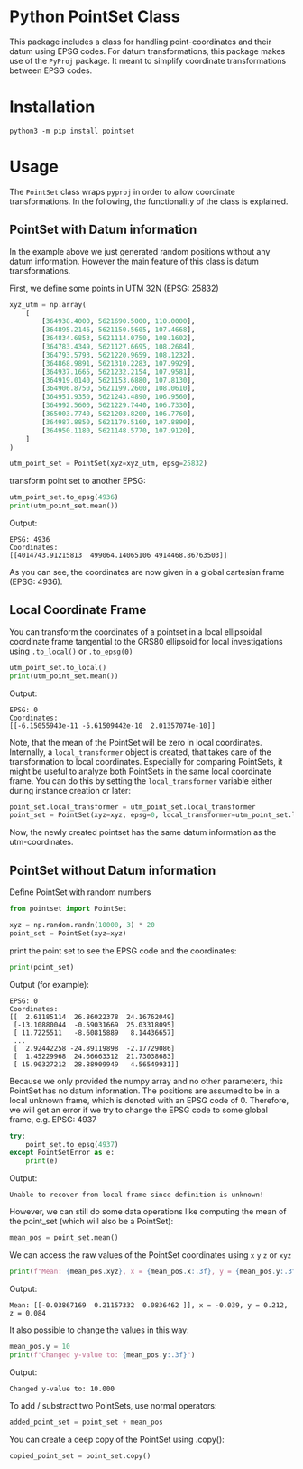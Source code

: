 # Python PointSet Class
This package includes a class for handling point-coordinates and their datum using EPSG codes. For datum transformations, this package makes use of the `PyProj` package. It meant to simplify coordinate transformations between EPSG codes.

# Installation
```Console
python3 -m pip install pointset
```

# Usage
The `PointSet` class wraps `pyproj` in order to allow coordinate transformations. In the following, the functionality of the class is explained.

## PointSet with Datum information
In the example above we just generated random positions without any datum information. However the main feature of this class is datum transformations.

First, we define some points in UTM 32N (EPSG: 25832)
```python
xyz_utm = np.array(
    [
        [364938.4000, 5621690.5000, 110.0000],
        [364895.2146, 5621150.5605, 107.4668],
        [364834.6853, 5621114.0750, 108.1602],
        [364783.4349, 5621127.6695, 108.2684],
        [364793.5793, 5621220.9659, 108.1232],
        [364868.9891, 5621310.2283, 107.9929],
        [364937.1665, 5621232.2154, 107.9581],
        [364919.0140, 5621153.6880, 107.8130],
        [364906.8750, 5621199.2600, 108.0610],
        [364951.9350, 5621243.4890, 106.9560],
        [364992.5600, 5621229.7440, 106.7330],
        [365003.7740, 5621203.8200, 106.7760],
        [364987.8850, 5621179.5160, 107.8890],
        [364950.1180, 5621148.5770, 107.9120],
    ]
)

utm_point_set = PointSet(xyz=xyz_utm, epsg=25832)
```
transform point set to another EPSG:
```python
utm_point_set.to_epsg(4936)
print(utm_point_set.mean())
```
Output:
```console
EPSG: 4936
Coordinates:
[[4014743.91215813  499064.14065106 4914468.86763503]]
```
As you can see, the coordinates are now given in a global cartesian frame (EPSG: 4936).
## Local Coordinate Frame
You can transform the coordinates of a pointset in a local ellipsoidal
coordinate frame tangential to the GRS80 ellipsoid for local investigations
using `.to_local()` or `.to_epsg(0)`
```python
utm_point_set.to_local()
print(utm_point_set.mean())
```
Output:
```console
EPSG: 0
Coordinates:
[[-6.15055943e-11 -5.61509442e-10  2.01357074e-10]]
```
Note, that the mean of the PointSet will be zero in local coordinates.
Internally, a `local_transformer` object is created, that takes care of the
transformation to local coordinates.
Especially for comparing PointSets, it might be useful to analyze both
PointSets in the same local coordinate frame. You can do this by setting the
`local_transformer` variable either during instance creation or later:
```python
point_set.local_transformer = utm_point_set.local_transformer
point_set = PointSet(xyz=xyz, epsg=0, local_transformer=utm_point_set.local_transformer)
```
Now, the newly created pointset has the same datum
information as the utm-coordinates.

## PointSet without Datum information

Define PointSet with random numbers

```python 
from pointset import PointSet

xyz = np.random.randn(10000, 3) * 20
point_set = PointSet(xyz=xyz)
```
print the point set to see the EPSG code and the coordinates:
```python 
print(point_set)
```
Output (for example):
```console
EPSG: 0
Coordinates:
[[  2.61185114  26.86022378  24.16762049]
 [-13.10880044  -0.59031669  25.03318095]
 [ 11.7225511   -8.60815889   8.14436657]
 ...
 [  2.92442258 -24.89119898  -2.17729086]
 [  1.45229968  24.66663312  21.73038683]
 [ 15.90327212  28.88909949   4.56549931]]
```
Because we only provided the numpy array and no other parameters,
this PointSet has no datum information. The positions are assumed
to be in a local unknown frame, which is denoted with an EPSG code
of 0.
Therefore, we will get an error if we try to change the EPSG code to
some global frame, e.g. EPSG: 4937
```python 
try:
    point_set.to_epsg(4937)
except PointSetError as e:
    print(e)
```
Output:
```console
Unable to recover from local frame since definition is unknown!
```
However, we can still do some data operations like computing the mean of
the point_set (which will also be a PointSet):
```python
mean_pos = point_set.mean()
```
We can access the raw values of the PointSet coordinates using `x` `y` `z` or `xyz`
```python
print(f"Mean: {mean_pos.xyz}, x = {mean_pos.x:.3f}, y = {mean_pos.y:.3f}, z = {mean_pos.z:.3f}")
```
Output:
```console
Mean: [[-0.03867169  0.21157332  0.0836462 ]], x = -0.039, y = 0.212, z = 0.084
```
It also possible to change the values in this way:
```python
mean_pos.y = 10
print(f"Changed y-value to: {mean_pos.y:.3f}")
```
Output:
```console
Changed y-value to: 10.000
```
To add / substract two PointSets, use normal operators:
```python
added_point_set = point_set + mean_pos
```

You can create a deep copy of the PointSet using .copy():
```python
copied_point_set = point_set.copy()
```